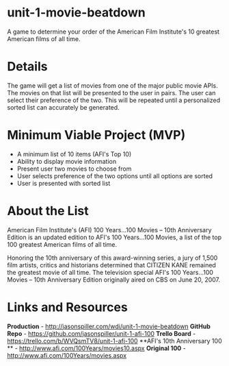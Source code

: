 # unit-1-movie-beatdown
A game to determine your order of the American Film Institute's 10 greatest American films of all time.

Details
===
The game will get a list of movies from one of the major public movie APIs. The movies on that list will be presented to the user in pairs. The user can select their preference of the two. This will be repeated until a personalized sorted list can accurately be generated.

Minimum Viable Project (MVP)
===
- A minimum list of 10 items (AFI's Top 10)
- Ability to display movie information
- Present user two movies to choose from
- User selects preference of the two options until all options are sorted
- User is presented with sorted list

About the List
===
American Film Institute's (AFI) 100 Years...100 Movies – 10th Anniversary Edition is an updated edition to AFI's 100 Years...100 Movies, a list of the top 100 greatest American films of all time.

Honoring the 10th anniversary of this award-winning series, a jury of 1,500 film artists, critics and historians determined that CITIZEN KANE remained the greatest movie of all time. The television special AFI's 100 Years...100 Movies – 10th Anniversary Edition originally aired on CBS on June 20, 2007.

Links and Resources
===
**Production** - http://jasonspiller.com/wdi/unit-1-movie-beatdown
**GitHub Repo** - https://github.com/jasonspiller/unit-1-afi-100
**Trello Board** - https://trello.com/b/WVQsmTV8/unit-1-afi-100
**AFI's 10th Anniversary 100 ** - http://www.afi.com/100Years/movies10.aspx
**Original 100** - http://www.afi.com/100Years/movies.aspx
